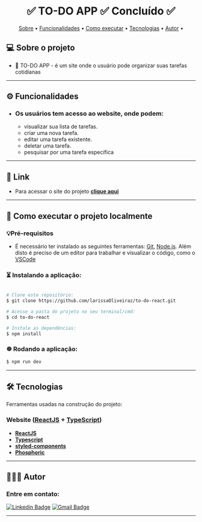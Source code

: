 <h1 align="center"> 
	✅  TO-DO APP ✅ Concluído ✅
</h1>

<p align="center">
 <a href="#-sobre-o-projeto">Sobre</a> •
 <a href="#-funcionalidades">Funcionalidades</a> •
 <a href="#-como-executar-o-projeto">Como executar</a> • 
 <a href="#-tecnologias">Tecnologias</a> • 
 <a href="#-autor">Autor</a> • 
</p>

## 💻 Sobre o projeto

-  🎦 TO-DO APP - é um site onde o usuário pode organizar suas tarefas cotidianas

---

## ⚙️ Funcionalidades

-  ### Os usuários tem acesso ao website, onde podem:
   -  visualizar sua lista de tarefas.
   -  criar uma nova tarefa.
   -  editar uma tarefa existente.
   -  deletar uma tarefa.
   -  pesquisar por uma tarefa específica
   
---

## 🔗 Link

-  Para acessar o site do projeto **[clique aqui](https://to-do-app-sandy-kappa.vercel.app)**
   
---

## 🚀 Como executar o projeto localmente

### 💡Pré-requisitos

-  É necessário ter instalado as seguintes ferramentas:
   [Git](https://git-scm.com), [Node.js](https://nodejs.org/en/).
   Além disto é preciso de um editor para trabalhar e visualizar o código, como o [VSCode](https://code.visualstudio.com/)

### ⏳ Instalando a aplicação:

```bash

# Clone este repositório:
$ git clone https://github.com/larissaOliveiraz/to-do-react.git

# Acesse a pasta do projeto no seu terminal/cmd:
$ cd to-do-react

# Instale as dependências:
$ npm install

```

### ☸️ Rodando a aplicação:

```bash
$ npm run dev
```

---

## 🛠 Tecnologias

Ferramentas usadas na construção do projeto:

### Website ([ReactJS](https://react.dev) + [TypeScript](https://www.typescriptlang.org/))

-  **[ReactJS](https://react.dev)**
-  **[Typescript](https://www.typescriptlang.org/)**
-  **[styled-components](https://styled-components.com)**
-  **[Phosphoric](https://phosphoricons.com)**

---

## 👩🏽‍💻 Autor

### Entre em contato:

[![Linkedin Badge](https://img.shields.io/badge/-Larissa-blue?style=flat-square&logo=Linkedin&logoColor=white&link=https://www.linkedin.com/in/larissa-oliveira-a04611238/)](https://www.linkedin.com/in/larissa-oliveira-a04611238/)
[![Gmail Badge](https://img.shields.io/badge/-oliveira.larissa.dv@gmail.com-c14438?style=flat-square&logo=Gmail&logoColor=white&link=mailto:tgmarinho@gmail.com)](mailto:oliveira.larissa.dv@gmail.com)

---
